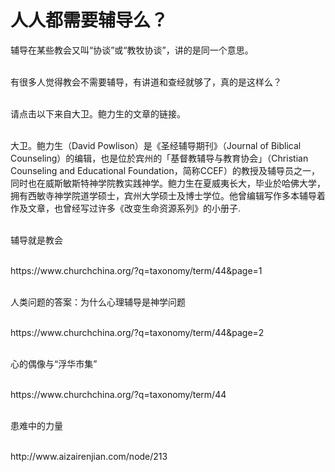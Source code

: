 # 人人都需要辅导么？



<p>辅导在某些教会又叫“协谈”或“教牧协谈”，讲的是同一个意思。</p>

<p><br />
有很多人觉得教会不需要辅导，有讲道和查经就够了，真的是这样么？</p>

<p><br />
请点击以下来自大卫。鲍力生的文章的链接。</p>

<p><br />
大卫。鲍力生（David Powlison）是《圣经辅导期刊》（Journal of Biblical Counseling）的编辑，也是位於宾州的「基督教辅导与教育协会」（Christian Counseling and Educational Foundation，简称CCEF）的教授及辅导员之一，同时也在威斯敏斯特神学院教实践神学。鲍力生在夏威夷长大，毕业於哈佛大学，拥有西敏寺神学院道学硕士，宾州大学硕士及博士学位。他曾编辑写作多本辅导着作及文章，也曾经写过许多《改变生命资源系列》的小册子.</p>

<p><br />
辅导就是教会</p>

<p><br />
https://www.churchchina.org/?q=taxonomy/term/44&amp;page=1</p>

<p><br />
人类问题的答案：为什么心理辅导是神学问题</p>

<p><br />
https://www.churchchina.org/?q=taxonomy/term/44&amp;page=2</p>

<p><br />
心的偶像与“浮华市集”</p>

<p><br />
https://www.churchchina.org/?q=taxonomy/term/44</p>

<p><br />
患难中的力量</p>

<p><br />
http://www.aizairenjian.com/node/213</p>